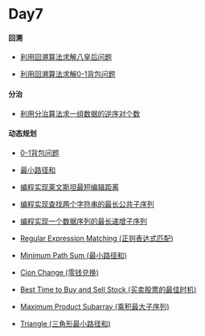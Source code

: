 # Day7

#### 回溯

- [利用回溯算法求解八皇后问题]()

- [利用回溯算法求解0-1背包问题]()

#### 分治

- [利用分治算法求一组数据的逆序对个数]()

#### 动态规划

- [0-1背包问题]()

- [最小路径和]()

- [编程实现莱文斯坦最短编辑距离]()

- [编程实现查找两个字符串的最长公共子序列]()

- [编程实现一个数据序列的最长递增子序列]()

- [Regular Expression Matching (正则表达式匹配)]()

- [Minimum Path Sum (最小路径和)]()

- [Cion Change (零钱兑换)]()

- [Best Time to Buy and Sell Stock (买卖股票的最佳时机)]()

- [Maximum Product Subarray (乘积最大子序列)]()

- [Triangle (三角形最小路径和)]()
